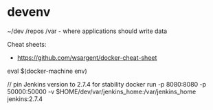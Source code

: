 # devenv

~/dev
    /repos
    /var - where applications should write data

Cheat sheets:
- https://github.com/wsargent/docker-cheat-sheet


eval $(docker-machine env)

// pin Jenkins version to 2.7.4 for stability
docker run -p 8080:8080 -p 50000:50000 -v $HOME/dev/var/jenkins_home:/var/jenkins_home jenkins:2.7.4
